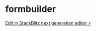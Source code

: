 # formbuilder

[Edit in StackBlitz next generation editor ⚡️](https://stackblitz.com/~/github.com/shubhamm1267/formbuilder)